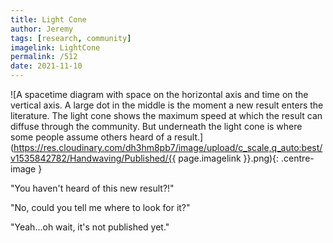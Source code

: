 ```yaml
---
title: Light Cone
author: Jeremy
tags: [research, community]
imagelink: LightCone
permalink: /512
date: 2021-11-10
---
```


![A spacetime diagram with space on the horizontal axis and time on the vertical axis. A large dot in the middle is the moment a new result enters the literature. The light cone shows the maximum speed at which the result can diffuse through the community. But underneath the light cone is where some people assume others heard of a result.](https://res.cloudinary.com/dh3hm8pb7/image/upload/c_scale,q_auto:best/v1535842782/Handwaving/Published/{{ page.imagelink }}.png){: .centre-image }

"You haven't heard of this new result?!"

"No, could you tell me where to look for it?"

"Yeah...oh wait, it's not published yet."
